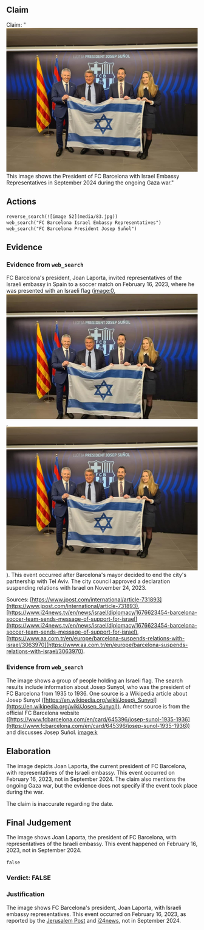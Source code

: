 ## Claim
Claim: "![image 52](media/83.jpg) This image shows the President of FC Barcelona with Israel Embassy Representatives in September 2024 during the ongoing Gaza war."

## Actions
```
reverse_search(![image 52](media/83.jpg))
web_search("FC Barcelona Israel Embassy Representatives")
web_search("FC Barcelona President Josep Suñol")
```

## Evidence
### Evidence from `web_search`
FC Barcelona's president, Joan Laporta, invited representatives of the Israeli embassy in Spain to a soccer match on February 16, 2023, where he was presented with an Israeli flag (<image:0>, ![image 12266](media/2025-08-31_12-14-1756642478-016871.jpg), ![image 52](media/83.jpg)). This event occurred after Barcelona's mayor decided to end the city's partnership with Tel Aviv. The city council approved a declaration suspending relations with Israel on November 24, 2023.

Sources: [https://www.jpost.com/international/article-731893](https://www.jpost.com/international/article-731893), [https://www.i24news.tv/en/news/israel/diplomacy/1676623454-barcelona-soccer-team-sends-message-of-support-for-israel](https://www.i24news.tv/en/news/israel/diplomacy/1676623454-barcelona-soccer-team-sends-message-of-support-for-israel), [https://www.aa.com.tr/en/europe/barcelona-suspends-relations-with-israel/3063970](https://www.aa.com.tr/en/europe/barcelona-suspends-relations-with-israel/3063970).


### Evidence from `web_search`
The image shows a group of people holding an Israeli flag. The search results include information about Josep Sunyol, who was the president of FC Barcelona from 1935 to 1936. One source is a Wikipedia article about Josep Sunyol ([https://en.wikipedia.org/wiki/Josep\_Sunyol](https://en.wikipedia.org/wiki/Josep_Sunyol)). Another source is from the official FC Barcelona website ([https://www.fcbarcelona.com/en/card/645396/josep-sunol-1935-1936](https://www.fcbarcelona.com/en/card/645396/josep-sunol-1935-1936)) and discusses Josep Suñol. <image:k>


## Elaboration
The image depicts Joan Laporta, the current president of FC Barcelona, with representatives of the Israeli embassy. This event occurred on February 16, 2023, not in September 2024. The claim also mentions the ongoing Gaza war, but the evidence does not specify if the event took place during the war.

The claim is inaccurate regarding the date.


## Final Judgement
The image shows Joan Laporta, the president of FC Barcelona, with representatives of the Israeli embassy. This event happened on February 16, 2023, not in September 2024.

`false`

### Verdict: FALSE

### Justification
The image shows FC Barcelona's president, Joan Laporta, with Israeli embassy representatives. This event occurred on February 16, 2023, as reported by the [Jerusalem Post](https://www.jpost.com/international/article-731893) and [i24news](https://www.i24news.tv/en/news/israel/diplomacy/1676623454-barcelona-soccer-team-sends-message-of-support-for-israel), not in September 2024.
